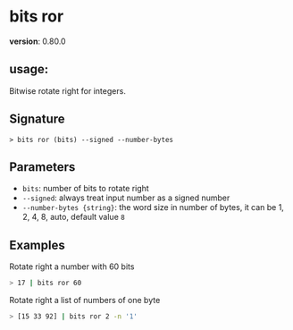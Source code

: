 # bits ror

**version**: 0.80.0

## **usage**:

Bitwise rotate right for integers.

## Signature

`> bits ror (bits) --signed --number-bytes`

## Parameters

- `bits`: number of bits to rotate right
- `--signed`: always treat input number as a signed number
- `--number-bytes {string}`: the word size in number of bytes, it can be 1, 2, 4, 8, auto, default value `8`

## Examples

Rotate right a number with 60 bits

```bash
> 17 | bits ror 60
```

Rotate right a list of numbers of one byte

```bash
> [15 33 92] | bits ror 2 -n '1'
```
